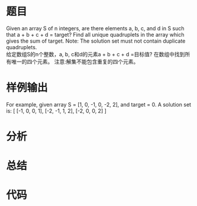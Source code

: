 # 题目
Given an array S of n integers, are there elements a, b, c, and d in S such that a + b + c + d = target? Find all unique quadruplets in the array which gives the sum of target.
Note: The solution set must not contain duplicate quadruplets. \
给定数组S的n个整数，a, b, c和d的元素a + b + c + d =目标值? 在数组中找到所有唯一的四个元素。
注意:解集不能包含重复的四个元素。
# 样例输出
For example, given array S = [1, 0, -1, 0, -2, 2], and target = 0.
A solution set is:
[
  [-1,  0, 0, 1],
  [-2, -1, 1, 2],
  [-2,  0, 0, 2]
]
# 分析
# 总结
# 代码
